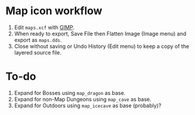 # Map icon workflow

1. Edit `maps.xcf` with [GIMP](https://www.gimp.org/).
2. When ready to export, Save File then Flatten Image (Image menu) and export as `maps.dds`.
3. Close without saving or Undo History (Edit menu) to keep a copy of the layered source file. 

# To-do

1. Expand for Bosses using `map_dragon` as base.
2. Expand for non-Map Dungeons using `map_cave` as base.
3. Expand for Outdoors using `map_icecave` as base (probably)?
